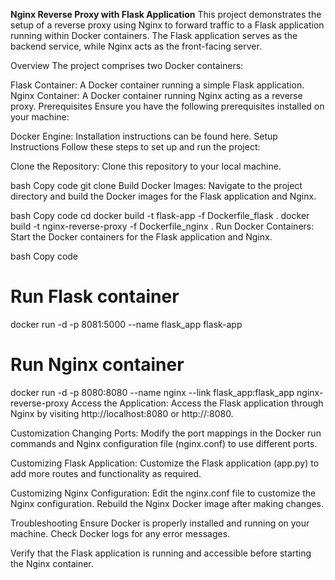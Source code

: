**Nginx Reverse Proxy with Flask Application**
This project demonstrates the setup of a reverse proxy using Nginx to forward traffic to a Flask application running within Docker containers. The Flask application serves as the backend service, while Nginx acts as the front-facing server.

Overview
The project comprises two Docker containers:

Flask Container: A Docker container running a simple Flask application.
Nginx Container: A Docker container running Nginx acting as a reverse proxy.
Prerequisites
Ensure you have the following prerequisites installed on your machine:

Docker Engine: Installation instructions can be found here.
Setup Instructions
Follow these steps to set up and run the project:

Clone the Repository: Clone this repository to your local machine.

bash
Copy code
git clone <repository-url>
Build Docker Images: Navigate to the project directory and build the Docker images for the Flask application and Nginx.

bash
Copy code
cd <project-directory>
docker build -t flask-app -f Dockerfile_flask .
docker build -t nginx-reverse-proxy -f Dockerfile_nginx .
Run Docker Containers: Start the Docker containers for the Flask application and Nginx.

bash
Copy code
# Run Flask container
docker run -d -p 8081:5000 --name flask_app flask-app

# Run Nginx container
docker run -d -p 8080:8080 --name nginx --link flask_app:flask_app nginx-reverse-proxy
Access the Application: Access the Flask application through Nginx by visiting http://localhost:8080 or http://<host-ip>:8080.

Customization
Changing Ports: Modify the port mappings in the Docker run commands and Nginx configuration file (nginx.conf) to use different ports.

Customizing Flask Application: Customize the Flask application (app.py) to add more routes and functionality as required.

Customizing Nginx Configuration: Edit the nginx.conf file to customize the Nginx configuration. Rebuild the Nginx Docker image after making changes.

Troubleshooting
Ensure Docker is properly installed and running on your machine. Check Docker logs for any error messages.

Verify that the Flask application is running and accessible before starting the Nginx container.

